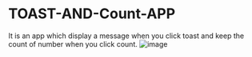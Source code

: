 # TOAST-AND-Count-APP
It is an app which display a message when you click toast and keep the count of number when you click count.
![image](https://user-images.githubusercontent.com/78221707/111067188-13d67400-84e9-11eb-91da-f22a6524e9df.png)
